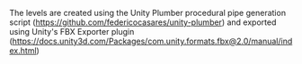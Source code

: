 The levels are created using the Unity Plumber procedural pipe generation script (https://github.com/federicocasares/unity-plumber) and exported using Unity's FBX Exporter plugin (https://docs.unity3d.com/Packages/com.unity.formats.fbx@2.0/manual/index.html)

